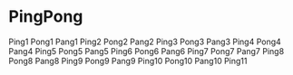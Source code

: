 # PingPong
Ping1
Pong1
Pang1
Ping2
Pong2
Pang2
Ping3
Pong3
Pang3
Ping4
Pong4
Pang4
Ping5
Pong5
Pang5
Ping6
Pong6
Pang6
Ping7
Pong7
Pang7
Ping8
Pong8
Pang8
Ping9
Pong9
Pang9
Ping10
Pong10
Pang10
Ping11
